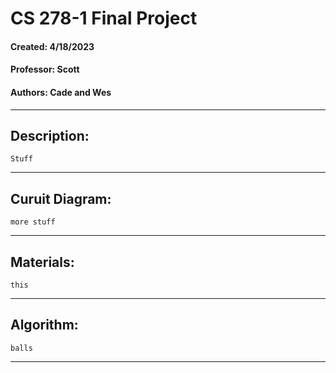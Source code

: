 # CS 278-1 Final Project
####  Created: 4/18/2023
####  Professor: Scott
####  Authors: Cade and Wes
---
## Description:
    Stuff

---
## Curuit Diagram:
    more stuff
---
## Materials:
    this
---
## Algorithm:
    balls
---